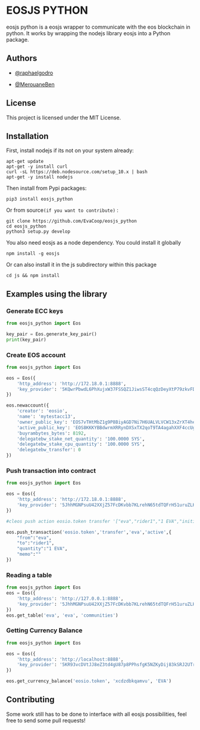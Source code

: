 # EOSJS PYTHON

eosjs python is a eosjs wrapper to communicate with the eos blockchain in python. It works by wrapping the nodejs library eosjs into a Python package.

## Authors
* [@raphaelgodro](https://github.com/raphaelgodro)

* [@MerouaneBen](https://github.com/MerouaneBen)

## License
This project is licensed under the MIT License.

## Installation

First, install nodejs if its not on your system already:
```
apt-get update
apt-get -y install curl
curl -sL https://deb.nodesource.com/setup_10.x | bash
apt-get -y install nodejs
```

Then install from Pypi packages:
```
pip3 install eosjs_python
```

Or from source`(if you want to contribute)` : 
```
git clone https://github.com/EvaCoop/eosjs_python
cd eosjs_python
python3 setup.py develop
```

You also need eosjs as a node dependency.
You could install it globally
```
npm install -g eosjs
```
Or can also install it in the js subdirectory within this package
```
cd js && npm install
```

## Examples using the library

### Generate ECC keys
```python
from eosjs_python import Eos

key_pair = Eos.generate_key_pair()
print(key_pair)
```

### Create EOS account
```python
from eosjs_python import Eos

eos = Eos({
	'http_address': 'http://172.18.0.1:8888',
	'key_provider': '5KQwrPbwdL6PhXujxW37FSSQZ1JiwsST4cqQzDeyXtP79zkvFD3'
})

eos.newaccount({
	'creator': 'eosio',
	'name': 'mytestacc13',
	'owner_public_key': 'EOS7vTHtMbZ1g9P8BiyAGD7Ni7H6UALVLVCW13xZrXT4heCBke3it',
	'active_public_key': 'EOS8KKKYBBdwrmXRRynDXSxTX2qoT9TA4agahXXF4ccUgRCy81RNc',
	'buyrambytes_bytes': 8192,
	'delegatebw_stake_net_quantity': '100.0000 SYS',
	'delegatebw_stake_cpu_quantity': '100.0000 SYS',
	'delegatebw_transfer': 0
})
```

### Push transaction into contract
```python
from eosjs_python import Eos

eos = Eos({
	'http_address': 'http://172.18.0.1:8888',
	'key_provider': '5JhhMGNPsuU42XXjZ57FcDKvbb7KLrehN65tdTQFrH51uruZLHi'
})

#cleos push action eosio.token transfer '["eva","rider1","1 EVA","initial balance"]' -p eva

eos.push_transaction('eosio.token','transfer','eva','active',{
	"from":"eva",
	"to":"rider1",
	"quantity":"1 EVA",
	"memo":""
})
```

### Reading a table
```python
from eosjs_python import Eos
eos = Eos({
	'http_address': 'http://127.0.0.1:8888',
	'key_provider': '5JhhMGNPsuU42XXjZ57FcDKvbb7KLrehN65tdTQFrH51uruZLHi'
})
eos.get_table('eva', 'eva', 'communities')

```

### Getting Currency Balance

```python
from eosjs_python import Eos

eos = Eos({
    'http_address': 'http://localhost:8888',
    'key_provider': '5KR93vcDVtJJ8eZ3td4gU87p8PPhsfgK5NZKyDij83kSRJ2UTrM'
})

eos.get_currency_balance('eosio.token', 'xcdzdbkqamvu', 'EVA')

```

## Contributing

Some work still has to be done to interface with all eosjs possibilities, feel free to send some pull requests!
